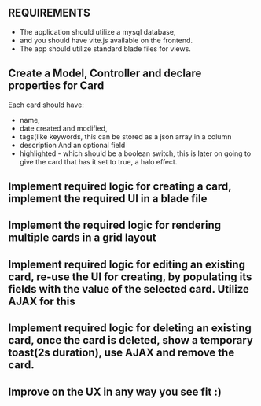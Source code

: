 ## REQUIREMENTS

- The application should utilize a mysql database, 
- and you should have vite.js available on the frontend. 
- The app should utilize standard blade files for views.

## Create a Model, Controller and declare properties for Card

Each card should have:
- name,
- date created and modified,
- tags(like keywords, this can be stored as a json array in a column  
- description
And an optional field
- highlighted - which should be a boolean switch, this is later on going to give the card that has it set to true, a halo effect.

## Implement required logic for creating a card, implement the required UI in a blade file

## Implement the required logic for rendering multiple cards in a grid layout

## Implement required logic for editing an existing card, re-use the UI for creating, by populating its fields with the value of the selected card. Utilize AJAX for this

## Implement required logic for deleting an existing card, once the card is deleted, show a temporary toast(2s duration), use AJAX and remove the card.

## Improve on the UX in any way you see fit :)

